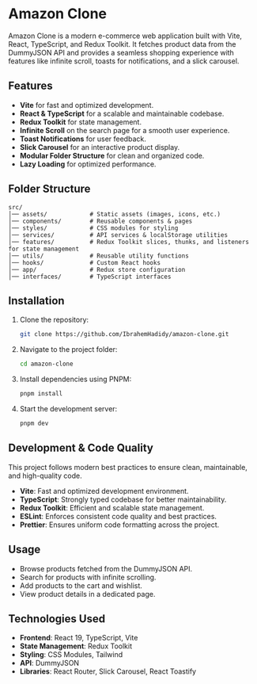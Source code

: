 # Amazon Clone

Amazon Clone is a modern e-commerce web application built with Vite, React, TypeScript, and Redux Toolkit. It fetches product data from the DummyJSON API and provides a seamless shopping experience with features like infinite scroll, toasts for notifications, and a slick carousel.

## Features

- **Vite** for fast and optimized development.
- **React & TypeScript** for a scalable and maintainable codebase.
- **Redux Toolkit** for state management.
- **Infinite Scroll** on the search page for a smooth user experience.
- **Toast Notifications** for user feedback.
- **Slick Carousel** for an interactive product display.
- **Modular Folder Structure** for clean and organized code.
- **Lazy Loading** for optimized performance.

## Folder Structure

```
src/
│── assets/            # Static assets (images, icons, etc.)
│── components/        # Reusable components & pages
│── styles/            # CSS modules for styling
│── services/          # API services & localStorage utilities
│── features/          # Redux Toolkit slices, thunks, and listeners for state management
│── utils/             # Reusable utility functions
│── hooks/             # Custom React hooks
│── app/               # Redux store configuration
│── interfaces/        # TypeScript interfaces
```

## Installation

1. Clone the repository:
   ```sh
   git clone https://github.com/IbrahemHadidy/amazon-clone.git
   ```
2. Navigate to the project folder:
   ```sh
   cd amazon-clone
   ```
3. Install dependencies using PNPM:
   ```sh
   pnpm install
   ```
4. Start the development server:
   ```sh
   pnpm dev
   ```

## Development & Code Quality

This project follows modern best practices to ensure clean, maintainable, and high-quality code.

- **Vite**: Fast and optimized development environment.
- **TypeScript**: Strongly typed codebase for better maintainability.
- **Redux Toolkit**: Efficient and scalable state management.
- **ESLint**: Enforces consistent code quality and best practices.
- **Prettier**: Ensures uniform code formatting across the project.

## Usage

- Browse products fetched from the DummyJSON API.
- Search for products with infinite scrolling.
- Add products to the cart and wishlist.
- View product details in a dedicated page.

## Technologies Used

- **Frontend**: React 19, TypeScript, Vite
- **State Management**: Redux Toolkit
- **Styling**: CSS Modules, Tailwind
- **API**: DummyJSON
- **Libraries**: React Router, Slick Carousel, React Toastify

